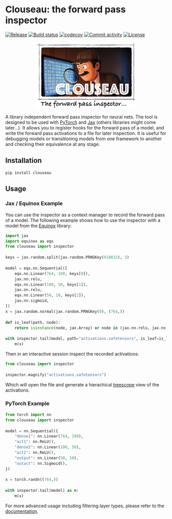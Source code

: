 # Clouseau: the forward pass inspector

[![Release](https://img.shields.io/github/v/release/adonath/clouseau)](https://img.shields.io/github/v/release/adonath/clouseau)
[![Build status](https://img.shields.io/github/actions/workflow/status/adonath/clouseau/main.yml?branch=main)](https://github.com/adonath/clouseau/actions/workflows/main.yml?query=branch%3Amain)
[![codecov](https://codecov.io/gh/adonath/clouseau/branch/main/graph/badge.svg)](https://codecov.io/gh/adonath/clouseau)
[![Commit activity](https://img.shields.io/github/commit-activity/m/adonath/clouseau)](https://img.shields.io/github/commit-activity/m/adonath/clouseau)
[![License](https://img.shields.io/github/license/adonath/clouseau)](https://img.shields.io/github/license/adonath/clouseau)

<p align="center">
<img width="61.8%" src="https://raw.githubusercontent.com/adonath/clouseau/main/docs/_static/clouseau-banner.jpg" alt="Clouseau Banner"/>
</p>

A library independent forward pass inspector for neural nets. The tool is designed to be used with [PyTorch](https://pytorch.org/) and [Jax](https://docs.jax.dev/) (others libraries might come later...).
It allows you to register hooks for the forward pass of a model, and write the forward pass activations
to a file for later inspection. It is useful for debugging models or transitioning models from one framework to another and checking their equivalence at any stage.

## Installation

```bash
pip install clouseau
```

## Usage

### Jax / Equinox Example

You can use the inspector as a context manager to record the forward pass of a model. The following example shows how to use the inspector with a model from the [Equinox](https://docs.kidger.site/equinox/) library:

```python
import jax
import equinox as eqx
from clouseau import inspector

keys = jax.random.split(jax.random.PRNGKey(918832), 3)

model = eqx.nn.Sequential([
    eqx.nn.Linear(764, 100, keys[0]),
    jax.nn.relu,
    eqx.nn.Linear(100, 50, keys[1]),
    jax.nn.relu,
    eqx.nn.Linear(50, 10, keys[2]),
    jax.nn.sigmoid,
])
x = jax.random.normal(jax.random.PRNGKey(0), (764,))

def is_leaf(path, node):
    return isinstance(node, jax.Array) or node in (jax.nn.relu, jax.nn.sigmoid)

with inspector.tail(model, path="activations.safetensors", is_leaf=is_leaf) as m:
    m(x)
```

Then in an interactive session inspect the recorded activations:

```python
from clouseau import inspector

inspector.magnify("activations.safetensors")
```

Which will open the file and generate a hierachical [treescope](https://treescope.readthedocs.io/en/stable/) view of the activations.

### PyTorch Example

```python
from torch import nn
from clouseau import inspector

model = nn.Sequential({
    "dense1": nn.Linear(764, 100),
    "act1": nn.ReLU(),
    "dense2": nn.Linear(100, 50),
    "act2": nn.ReLU(),
    "output": nn.Linear(50, 10),
    "outact": nn.Sigmoid(),
})

x = torch.randn((764,))

with inspector.tail(model) as m:
    m(x)
```

For more advanced usage including filtering layer types, please refer to the [documentation](https://adonath.github.io/clouseau/).
